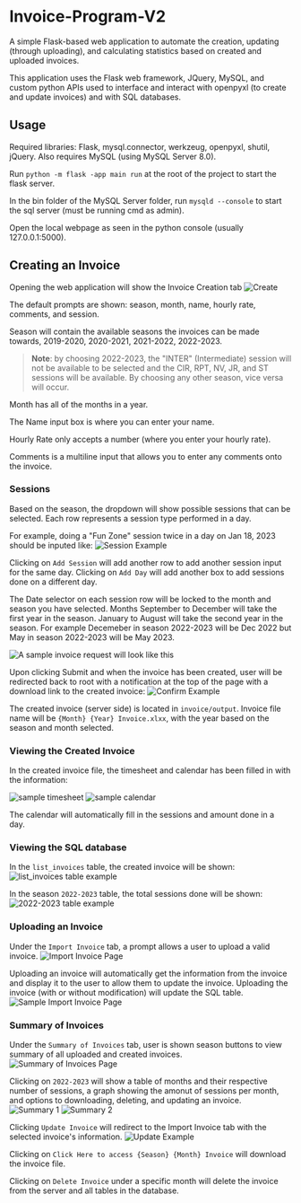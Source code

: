 # Invoice-Program-V2

A simple Flask-based web application to automate the creation, updating (through uploading), and calculating statistics based on created and uploaded invoices.

This application uses the Flask web framework, JQuery, MySQL, and custom python APIs used to interface and interact with openpyxl (to create and update invoices) and with SQL databases.

## Usage

Required libraries: Flask, mysql.connector, werkzeug, openpyxl, shutil, jQuery. Also requires MySQL (using MySQL Server 8.0).

Run ```python -m flask -app main run``` at the root of the project to start the flask server. 

In the bin folder of the MySQL Server folder, run ```mysqld --console``` to start the sql server (must be running cmd as admin).

Open the local webpage as seen in the python console (usually 127.0.0.1:5000).

## Creating an Invoice

Opening the web application will show the Invoice Creation tab
![Create](https://github.com/superkor/Invoice-Program-V2/blob/main/images/createpage.png)

The default prompts are shown: season, month, name, hourly rate, comments, and session.

Season will contain the available seasons the invoices can be made towards, 2019-2020, 2020-2021, 2021-2022, 2022-2023.

> **Note**: by choosing 2022-2023, the "INTER" (Intermediate) session will not be available to be selected and the CIR, RPT, NV, JR, and ST sessions will be available. By choosing any other season, vice versa will occur.

Month has all of the months in a year.

The Name input box is where you can enter your name.

Hourly Rate only accepts a number (where you enter your hourly rate).

Comments is a multiline input that allows you to enter any comments onto the invoice.

### Sessions

Based on the season, the dropdown will show possible sessions that can be selected. Each row represents a session type performed in a day.

For example, doing a "Fun Zone" session twice in a day on Jan 18, 2023 should be inputed like:
![Session Example](https://github.com/superkor/Invoice-Program-V2/blob/main/images/sessionExample.png)

Clicking on `Add Session` will add another row to add another session input for the same day. Clicking on `Add Day` will add another box to add sessions done on a different day.

The Date selector on each session row will be locked to the month and season you have selected. Months September to December will take the first year in the season. January to August will take the second year in the season. For example Decemeber in season 2022-2023 will be Dec 2022 but May in season 2022-2023 will be May 2023.

![A sample invoice request will look like this](https://github.com/superkor/Invoice-Program-V2/blob/main/images/samplerequest.png)

Upon clicking Submit and when the invoice has been created, user will be redirected back to root with a notification at the top of the page with a download link to the created invoice:
![Confirm Example](https://github.com/superkor/Invoice-Program-V2/blob/main/images/invoicecreated.png)

The created invoice (server side) is located in `invoice/output`. Invoice file name will be `{Month} {Year} Invoice.xlxx`, with the year based on the season and month selected.

### Viewing the Created Invoice

In the created invoice file, the timesheet and calendar has been filled in with the information:

![sample timesheet](https://github.com/superkor/Invoice-Program-V2/blob/main/images/sampleinvoice.png)
![sample calendar](https://github.com/superkor/Invoice-Program-V2/blob/main/images/samplecal.png)

The calendar will automatically fill in the sessions and amount done in a day.

### Viewing the SQL database

In the `list_invoices` table, the created invoice will be shown:
![list_invoices table example](https://github.com/superkor/Invoice-Program-V2/blob/main/images/samplelist_invoice.png)

In the season `2022-2023` table, the total sessions done will be shown:
![2022-2023 table example](https://github.com/superkor/Invoice-Program-V2/blob/main/images/sampleseason.png)

### Uploading an Invoice

Under the `Import Invoice` tab, a prompt allows a user to upload a valid invoice.
![Import Invoice Page](https://github.com/superkor/Invoice-Program-V2/blob/main/images/importpage.png)

Uploading an invoice will automatically get the information from the invoice and display it to the user to allow them to update the invoice. Uploading the invoice (with or without modification) will update the SQL table.
![Sample Import Invoice Page](https://github.com/superkor/Invoice-Program-V2/blob/main/images/sampleimport.png)

### Summary of Invoices

Under the `Summary of Invoices` tab, user is shown season buttons to view summary of all uploaded and created invoices.
![Summary of Invoices Page](https://github.com/superkor/Invoice-Program-V2/blob/main/images/summarypage.png)

Clicking on `2022-2023` will show a table of months and their respective number of sessions, a graph showing the amonut of sessions per month, and options to downloading, deleting, and updating an invoice.
![Summary 1](https://github.com/superkor/Invoice-Program-V2/blob/main/images/summary1.png)
![Summary 2](https://github.com/superkor/Invoice-Program-V2/blob/main/images/summary2.png)

Clicking `Update Invoice` will redirect to the Import Invoice tab with the selected invoice's information.
![Update Example](https://github.com/superkor/Invoice-Program-V2/blob/main/images/updateinvoice.png)

Clicking on `Click Here to access {Season} {Month} Invoice` will download the invoice file.

Clicking on `Delete Invoice` under a specific month will delete the invoice from the server and all tables in the database.